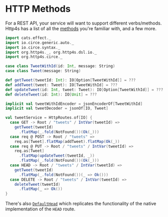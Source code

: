 
# HTTP Methods


For a REST API, your service will want to support different verbs/methods.
Http4s has a list of all the [methods] you're familiar with, and a few more.

```scala mdoc:silent
import cats.effect._
import io.circe.generic.auto._
import io.circe.syntax._
import org.http4s._, org.http4s.dsl.io._
import org.http4s.circe._
```

```scala mdoc
case class TweetWithId(id: Int, message: String)
case class Tweet(message: String)

def getTweet(tweetId: Int): IO[Option[TweetWithId]] = ???
def addTweet(tweet: Tweet): IO[TweetWithId] = ???
def updateTweet(id: Int, tweet: Tweet): IO[Option[TweetWithId]] = ???
def deleteTweet(id: Int): IO[Unit] = ???

implicit val tweetWithIdEncoder = jsonEncoderOf[TweetWithId]
implicit val tweetDecoder = jsonOf[IO, Tweet]

val tweetService = HttpRoutes.of[IO] {
  case GET -> Root / "tweets" / IntVar(tweetId) =>
    getTweet(tweetId)
      .flatMap(_.fold(NotFound())(Ok(_)))
  case req @ POST -> Root / "tweets" =>
    req.as[Tweet].flatMap(addTweet).flatMap(Ok(_))
  case req @ PUT -> Root / "tweets" / IntVar(tweetId) =>
    req.as[Tweet]
      .flatMap(updateTweet(tweetId, _))
      .flatMap(_.fold(NotFound())(Ok(_)))
  case HEAD -> Root / "tweets" / IntVar(tweetId) =>
    getTweet(tweetId)
      .flatMap(_.fold(NotFound())(_ => Ok()))
  case DELETE -> Root / "tweets" / IntVar(tweetId) =>
    deleteTweet(tweetId)
      .flatMap(_ => Ok())
}
```

There's also [`DefaultHead`] which replicates the functionality of the native
implementation of the `HEAD` route.

[methods]: ../api/org/http4s/Method$.html
[`DefaultHead`]: ../api/org/http4s/server/middleware/DefaultHead$.html
